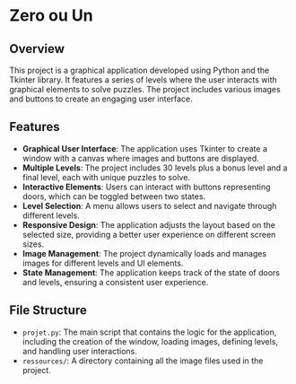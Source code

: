 # Zero ou Un

## Overview

This project is a graphical application developed using Python and the Tkinter library. It features a series of levels where the user interacts with graphical elements to solve puzzles. The project includes various images and buttons to create an engaging user interface.

## Features

- **Graphical User Interface**: The application uses Tkinter to create a window with a canvas where images and buttons are displayed.
- **Multiple Levels**: The project includes 30 levels plus a bonus level and a final level, each with unique puzzles to solve.
- **Interactive Elements**: Users can interact with buttons representing doors, which can be toggled between two states.
- **Level Selection**: A menu allows users to select and navigate through different levels.
- **Responsive Design**: The application adjusts the layout based on the selected size, providing a better user experience on different screen sizes.
- **Image Management**: The project dynamically loads and manages images for different levels and UI elements.
- **State Management**: The application keeps track of the state of doors and levels, ensuring a consistent user experience.

## File Structure

- `projet.py`: The main script that contains the logic for the application, including the creation of the window, loading images, defining levels, and handling user interactions.
- `ressources/`: A directory containing all the image files used in the project.
